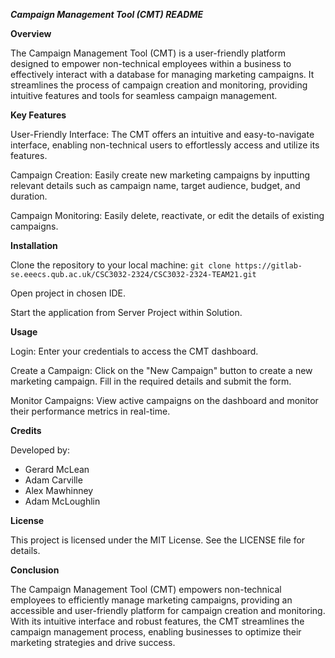 _**Campaign Management Tool (CMT) README**_

**Overview**

The Campaign Management Tool (CMT) is a user-friendly platform designed to empower non-technical employees within a business to effectively interact with a database for managing marketing campaigns. It streamlines the process of campaign creation and monitoring, providing intuitive features and tools for seamless campaign management.

**Key Features**

User-Friendly Interface: The CMT offers an intuitive and easy-to-navigate interface, enabling non-technical users to effortlessly access and utilize its features.

Campaign Creation: Easily create new marketing campaigns by inputting relevant details such as campaign name, target audience, budget, and duration.

Campaign Monitoring: Easily delete, reactivate, or edit the details of existing campaigns.

**Installation**

Clone the repository to your local machine:
`git clone https://gitlab-se.eeecs.qub.ac.uk/CSC3032-2324/CSC3032-2324-TEAM21.git`

Open project in chosen IDE.

Start the application from Server Project within Solution.

**Usage**

Login: Enter your credentials to access the CMT dashboard.

Create a Campaign: Click on the "New Campaign" button to create a new marketing campaign. Fill in the required details and submit the form.

Monitor Campaigns: View active campaigns on the dashboard and monitor their performance metrics in real-time.

**Credits**

Developed by:
- Gerard McLean
- Adam Carville
- Alex Mawhinney
- Adam McLoughlin

**License**

This project is licensed under the MIT License. See the LICENSE file for details.

**Conclusion**

The Campaign Management Tool (CMT) empowers non-technical employees to efficiently manage marketing campaigns, providing an accessible and user-friendly platform for campaign creation and monitoring. With its intuitive interface and robust features, the CMT streamlines the campaign management process, enabling businesses to optimize their marketing strategies and drive success.
